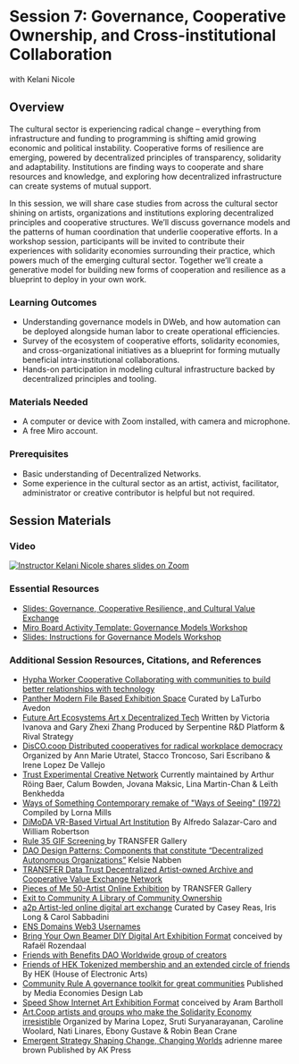 # Session 7: Governance, Cooperative Ownership, and Cross-institutional Collaboration

with Kelani Nicole

## Overview

The cultural sector is experiencing radical change – everything from infrastructure and funding to programming is shifting amid growing economic and political instability. Cooperative forms of resilience are emerging, powered by decentralized principles of transparency, solidarity and adaptability. Institutions are finding ways to cooperate and share resources and knowledge, and exploring how decentralized infrastructure can create systems of mutual support.

In this session, we will share case studies from across the cultural sector shining on artists, organizations and institutions exploring decentralized principles and cooperative structures. We’ll discuss governance models and the patterns of human coordination that underlie cooperative efforts. In a workshop session, participants will be invited to contribute their experiences with solidarity economies surrounding their practice, which powers much of the emerging cultural sector. Together we’ll create a generative model for building new forms of cooperation and resilience as a blueprint to deploy in your own work.

### Learning Outcomes

* Understanding governance models in DWeb, and how automation can be deployed alongside human labor to create operational efficiencies.
* Survey of the ecosystem of cooperative efforts, solidarity economies, and cross-organizational initiatives as a blueprint for forming mutually beneficial intra-institutional collaborations.
* Hands-on participation in modeling cultural infrastructure backed by decentralized principles and tooling.

### Materials Needed

* A computer or device with Zoom installed, with camera and microphone.
* A free Miro account.

### Prerequisites

* Basic understanding of Decentralized Networks.
* Some experience in the cultural sector as an artist, activist, facilitator, administrator or creative contributor is helpful but not required.

## Session Materials

### Video

[![Instructor Kelani Nicole shares slides on Zoom](https://img.youtube.com/vi/xqQp56xUEOY/0.jpg)](https://www.youtube.com/watch?v=xqQp56xUEOY)

### Essential Resources

* [Slides: Governance, Cooperative Resilience, and Cultural Value
Exchange](Slides-Governance-Cooperative-Resilience-and-Cultural-Value-Exchange-Session-7.pdf)
* [Miro Board Activity Template: Governance Models Workshop](https://miro.com/app/board/uXjVKuXr4eU=/)
* [Slides: Instructions for Governance Models Workshop](Workshop-Instructions-Session-7.pdf)

### Additional Session Resources, Citations, and References

- [Hypha Worker Cooperative Collaborating with communities to build better relationships with technology](https://hypha.coop/)
- [Panther Modern File Based Exhibition Space](https://panthermodern.org/) Curated by LaTurbo Avedon
- [Future Art Ecosystems Art x Decentralized Tech](https://d37zoqglehb9o7.cloudfront.net/uploads/2022/11/FAE3_ArtxDecentralised-Tech.pdf) Written by Victoria Ivanova and Gary Zhexi Zhang Produced by Serpentine R&D Platform & Rival Strategy
- [DisCO.coop Distributed cooperatives for radical workplace democracy](https://www.disco.coop/) Organized by Ann Marie Utratel, Stacco Troncoso, Sari Escribano & Irene Lopez De Vallejo
- [Trust Experimental Creative Network](https://trust.support/) Currently maintained by Arthur Röing Baer, Calum Bowden, Jovana Maksic, Lina Martin-Chan & Leïth Benkhedda
- [Ways of Something Contemporary remake of "Ways of Seeing" (1972)](https://lornamills.ca/waysofsomething/) Compiled by Lorna Mills
- [DiMoDA VR-Based Virtual Art Institution](https://dimoda.art/) By Alfredo Salazar-Caro and William Robertson
- [Rule 35 GIF Screening ](https://www.facebook.com/events/transfer/rule-35-gif-screening-speculative-fetish-closing-reception/1946652508684502/) by TRANSFER Gallery
- [DAO Design Patterns: Components that constitute “Decentralized Autonomous Organizations”](https://kelsienabben.substack.com/p/dao-design-patterns) Kelsie Nabben
- [TRANSFER Data Trust Decentralized Artist-owned Archive and Cooperative Value Exchange Network](https://transfergallery.com/data-trust/)
- [Pieces of Me 50-Artist Online Exhibition](https://piecesofme.online/) by TRANSFER Gallery
- [Exit to Community A Library of Community Ownership](https://e2c.how/)
- [a2p Artist-led online digital art exchange](https://a2p.bitmark.com/) Curated by Casey Reas, Iris Long & Carol Sabbadini
- [ENS Domains Web3 Usernames](https://ens.domains/)
- [Bring Your Own Beamer DIY Digital Art Exhibition Format](https://www.byobworldwide.com/) conceived by Rafaël Rozendaal
- [Friends with Benefits DAO Worldwide group of creators](https://www.fwb.help/)
- [Friends of HEK Tokenized membership and an extended circle of friends](https://friends.hek.ch/#/en) By HEK (House of Electronic Arts)
- [Community Rule A governance toolkit for great communities](https://communityrule.info/) Published by Media Economies Design Lab
- [Speed Show Internet Art Exhibition Format](https://speedshow.net/) conceived by Aram Bartholl
- [Art.Coop artists and groups who make the Solidarity Economy irresistible](https://art.coop/) Organized by Marina Lopez, Sruti Suryanarayanan, Caroline Woolard, Nati Linares, Ebony Gustave & Robin Bean Crane
- [Emergent Strategy Shaping Change, Changing Worlds](https://adriennemareebrown.net/book/emergent-strategy/) adrienne maree brown Published by AK Press
